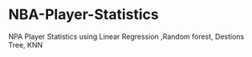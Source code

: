 # NBA-Player-Statistics
 NPA Player Statistics using Linear Regression ,Random forest, Destions Tree, KNN
